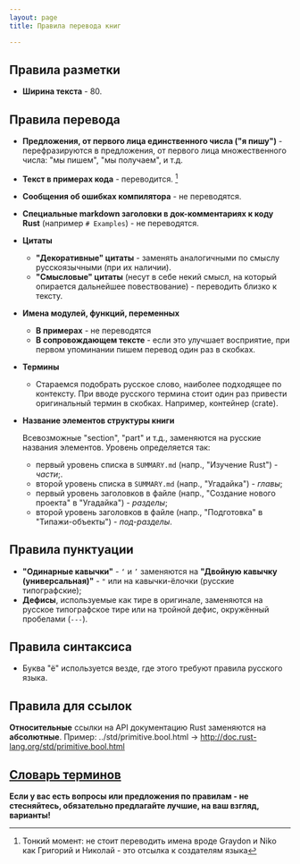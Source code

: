 ```yaml
---
layout: page
title: Правила перевода книг

---
```


## Правила разметки

* **Ширина текста** - 80.

## Правила перевода

* **Предложения, от первого лица единственного числа ("я пишу")** -
  перефразируются в предложения, от первого лица множественного числа: "мы
  пишем", "мы получаем", и т.д.
* **Текст в примерах кода** - переводится. [^0]
* **Сообщения об ошибках компилятора** - не переводятся.
* **Специальные markdown заголовки в док-комментариях к коду Rust** (например `#
  Examples`) - не переводятся.
* **Цитаты**
  * **"Декоративные" цитаты** - заменять аналогичными по смыслу русскоязычными
    (при их наличии).
  * **"Смысловые" цитаты** (несут в себе некий смысл, на который опирается
    дальнейшее повествование) - переводить близко к тексту.
* **Имена модулей, функций, переменных**
  * **В примерах** - не переводятся
  * **В сопровождающем тексте** - если это улучшает восприятие, при первом
    упоминании пишем перевод один раз в скобках.
* **Термины**
  * Стараемся подобрать русское слово, наиболее подходящее по контексту. При
    вводе русского термина стоит один раз привести оригинальный термин в
    скобках. Например, контейнер (crate).
* **Название элементов структуры книги**

  Всевозможные "section", "part" и т.д., заменяются на русские названия
  элементов. Уровень определяется так:
  * первый уровень списка в `SUMMARY.md` (напр., "Изучение Rust") - *части*;.
  * второй уровень списка в `SUMMARY.md` (напр., "Угадайка") - *главы*;
  * первый уровень заголовков в файле (напр., "Создание нового проекта" в
    "Угадайка") - *разделы*;
  * второй уровень заголовков в файле (напр., "Подготовка" в "Типажи-объекты") -
    *под-разделы*.

[^0]: Тонкий момент: не стоит переводить имена вроде Graydon и Niko как Григорий и Николай - это отсылка к создателям языка

## Правила пунктуации

* **"Одинарные кавычки"** - `‘` и `’` заменяются на **"Двойную кавычку
  (универсальная)"** - `"` или на кавычки-ёлочки (русские типографские);
* **Дефисы**, используемые как тире в оригинале, заменяются на русское
  типографское тире или на тройной дефис, окружённый пробелами (` --- `).

## Правила синтаксиса

* Буква "ё" используется везде, где этого требуют правила русского языка.

## Правила для ссылок

**Относительные** ссылки на API документацию Rust заменяются на **абсолютные**.
Пример: ../std/primitive.bool.html ->
http://doc.rust-lang.org/std/primitive.bool.html

## [Словарь терминов](https://github.com/ruRust/rust_book_ru/wiki/%D0%A1%D0%BB%D0%BE%D0%B2%D0%B0%D1%80%D1%8C-%D1%82%D0%B5%D1%80%D0%BC%D0%B8%D0%BD%D0%BE%D0%B2)

**Если у вас есть вопросы или предложения по правилам - не стесняйтесь,
обязательно предлагайте лучшие, на ваш взгляд, варианты!**
